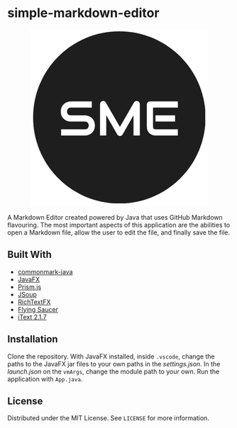 # simple-markdown-editor

<p align="center">
  <img src="src/sme.png" />
</p>

A Markdown Editor created powered by Java that uses GitHub Markdown flavouring. The most important aspects of this application are the abilities to open a Markdown file, allow the user to edit the file, and finally save the file.

## Built With

- [commonmark-java](https://github.com/commonmark/commonmark-java)
- [JavaFX](https://openjfx.io/)
- [Prism.js](https://prismjs.com/)
- [JSoup](https://jsoup.org/)
- [RichTextFX](https://github.com/FXMisc/RichTextFX)
- [Flying Saucer](https://github.com/flyingsaucerproject/flyingsaucer)
- [iText 2.1.7](https://github.com/hwinkler/itext2)

## Installation

Clone the repository. With JavaFX installed, inside `.vscode`, change the paths to the JavaFX jar files to your own paths in the *settings.json*. In the *launch.json* on the `vmArgs`, change the module path to your own. Run the application with `App.java`.

## License

Distributed under the MIT License. See `LICENSE` for more information.